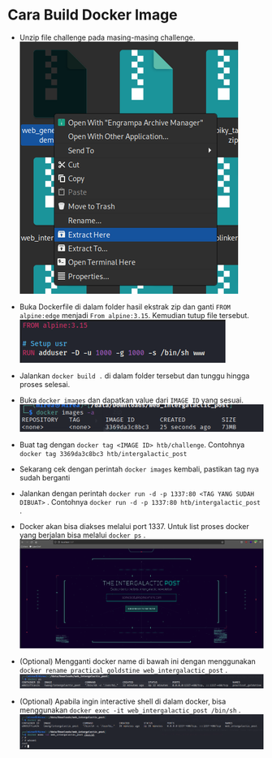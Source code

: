 # Cara Build Docker Image

- Unzip file challenge pada masing-masing challenge.  
![](attachments/Pasted%20image%2020220604115812.png)

- Buka Dockerfile di dalam folder hasil ekstrak zip dan ganti `FROM alpine:edge` menjadi `From alpine:3.15`.  Kemudian tutup file tersebut.
![](attachments/Pasted%20image%2020220604115924.png)

- Jalankan `docker build .` di dalam folder tersebut dan tunggu hingga proses selesai.

- Buka `docker images` dan dapatkan value dari `IMAGE ID` yang sesuai.  
![](attachments/Pasted%20image%2020220604120556.png)

- Buat tag dengan `docker tag <IMAGE ID> htb/challenge`. Contohnya `docker tag 3369da3c8bc3 htb/intergalactic_post`

- Sekarang cek dengan perintah `docker images` kembali, pastikan tag nya sudah berganti

- Jalankan dengan perintah `docker run -d -p 1337:80 <TAG YANG SUDAH DIBUAT>` . Contohnya `docker run -d -p 1337:80 htb/intergalactic_post` .

- Docker akan bisa diakses melalui port 1337.  Untuk list proses docker yang berjalan bisa melalui `docker ps` .
![](attachments/Pasted%20image%2020220604120909.png)

- (Optional) Mengganti docker name di bawah ini dengan menggunakan `docker rename practical_goldstine web_intergalactic_post` .
![](attachments/Pasted%20image%2020220604122039.png)

- (Optional) Apabila ingin interactive shell di dalam docker, bisa menggunakan `docker exec -it web_intergalactic_post /bin/sh` .  
![](attachments/Pasted%20image%2020220604122336.png)


